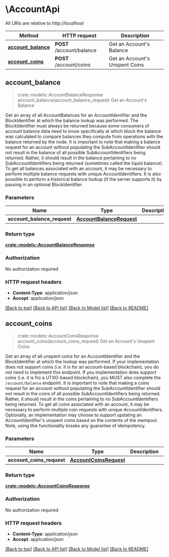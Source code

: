 # \AccountApi

All URIs are relative to *http://localhost*

Method | HTTP request | Description
------------- | ------------- | -------------
[**account_balance**](AccountApi.md#account_balance) | **POST** /account/balance | Get an Account's Balance
[**account_coins**](AccountApi.md#account_coins) | **POST** /account/coins | Get an Account's Unspent Coins



## account_balance

> crate::models::AccountBalanceResponse account_balance(account_balance_request)
Get an Account's Balance

Get an array of all AccountBalances for an AccountIdentifier and the BlockIdentifier at which the balance lookup was performed. The BlockIdentifier must always be returned because some consumers of account balance data need to know specifically at which block the balance was calculated to compare balances they compute from operations with the balance returned by the node.  It is important to note that making a balance request for an account without populating the SubAccountIdentifier should not result in the balance of all possible SubAccountIdentifiers being returned. Rather, it should result in the balance pertaining to no SubAccountIdentifiers being returned (sometimes called the liquid balance). To get all balances associated with an account, it may be necessary to perform multiple balance requests with unique AccountIdentifiers.  It is also possible to perform a historical balance lookup (if the server supports it) by passing in an optional BlockIdentifier. 

### Parameters


Name | Type | Description  | Required | Notes
------------- | ------------- | ------------- | ------------- | -------------
**account_balance_request** | [**AccountBalanceRequest**](AccountBalanceRequest.md) |  | [required] |

### Return type

[**crate::models::AccountBalanceResponse**](AccountBalanceResponse.md)

### Authorization

No authorization required

### HTTP request headers

- **Content-Type**: application/json
- **Accept**: application/json

[[Back to top]](#) [[Back to API list]](../README.md#documentation-for-api-endpoints) [[Back to Model list]](../README.md#documentation-for-models) [[Back to README]](../README.md)


## account_coins

> crate::models::AccountCoinsResponse account_coins(account_coins_request)
Get an Account's Unspent Coins

Get an array of all unspent coins for an AccountIdentifier and the BlockIdentifier at which the lookup was performed. If your implementation does not support coins (i.e. it is for an account-based blockchain), you do not need to implement this endpoint. If you implementation does support coins (i.e. it is fro a UTXO-based blockchain), you MUST also complete the `/account/balance` endpoint.  It is important to note that making a coins request for an account without populating the SubAccountIdentifier should not result in the coins of all possible SubAccountIdentifiers being returned. Rather, it should result in the coins pertaining to no SubAccountIdentifiers being returned. To get all coins associated with an account, it may be necessary to perform multiple coin requests with unique AccountIdentifiers.  Optionally, an implementation may choose to support updating an AccountIdentifier's unspent coins based on the contents of the mempool. Note, using this functionality breaks any guarantee of idempotency. 

### Parameters


Name | Type | Description  | Required | Notes
------------- | ------------- | ------------- | ------------- | -------------
**account_coins_request** | [**AccountCoinsRequest**](AccountCoinsRequest.md) |  | [required] |

### Return type

[**crate::models::AccountCoinsResponse**](AccountCoinsResponse.md)

### Authorization

No authorization required

### HTTP request headers

- **Content-Type**: application/json
- **Accept**: application/json

[[Back to top]](#) [[Back to API list]](../README.md#documentation-for-api-endpoints) [[Back to Model list]](../README.md#documentation-for-models) [[Back to README]](../README.md)

